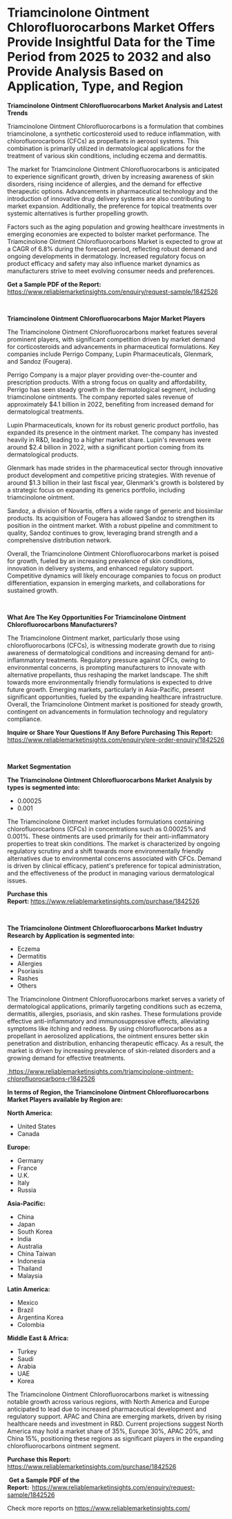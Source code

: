 <p><h1>Triamcinolone Ointment Chlorofluorocarbons Market Offers Provide Insightful Data for the Time Period from 2025 to 2032 and also Provide Analysis Based on Application, Type, and Region</h1></p><p><strong>Triamcinolone Ointment Chlorofluorocarbons Market Analysis and Latest Trends</strong></p>
<p><p>Triamcinolone Ointment Chlorofluorocarbons is a formulation that combines triamcinolone, a synthetic corticosteroid used to reduce inflammation, with chlorofluorocarbons (CFCs) as propellants in aerosol systems. This combination is primarily utilized in dermatological applications for the treatment of various skin conditions, including eczema and dermatitis. </p><p>The market for Triamcinolone Ointment Chlorofluorocarbons is anticipated to experience significant growth, driven by increasing awareness of skin disorders, rising incidence of allergies, and the demand for effective therapeutic options. Advancements in pharmaceutical technology and the introduction of innovative drug delivery systems are also contributing to market expansion. Additionally, the preference for topical treatments over systemic alternatives is further propelling growth.</p><p>Factors such as the aging population and growing healthcare investments in emerging economies are expected to bolster market performance. The Triamcinolone Ointment Chlorofluorocarbons Market is expected to grow at a CAGR of 6.8% during the forecast period, reflecting robust demand and ongoing developments in dermatology. Increased regulatory focus on product efficacy and safety may also influence market dynamics as manufacturers strive to meet evolving consumer needs and preferences.</p></p>
<p><strong>Get a Sample PDF of the Report:&nbsp;</strong> <a href="https://www.reliablemarketinsights.com/enquiry/request-sample/1842526?utm_campaign=2982&utm_medium=2&utm_source=Github&utm_content=ia&utm_term=26032025&utm_id=triamcinolone-ointment-chlorofluorocarbons">https://www.reliablemarketinsights.com/enquiry/request-sample/1842526</a></p>
<p>&nbsp;</p>
<p><strong>Triamcinolone Ointment Chlorofluorocarbons Major Market Players</strong></p>
<p><p>The Triamcinolone Ointment Chlorofluorocarbons market features several prominent players, with significant competition driven by market demand for corticosteroids and advancements in pharmaceutical formulations. Key companies include Perrigo Company, Lupin Pharmaceuticals, Glenmark, and Sandoz (Fougera).</p><p>Perrigo Company is a major player providing over-the-counter and prescription products. With a strong focus on quality and affordability, Perrigo has seen steady growth in the dermatological segment, including triamcinolone ointments. The company reported sales revenue of approximately $4.1 billion in 2022, benefiting from increased demand for dermatological treatments.</p><p>Lupin Pharmaceuticals, known for its robust generic product portfolio, has expanded its presence in the ointment market. The company has invested heavily in R&D, leading to a higher market share. Lupin's revenues were around $2.4 billion in 2022, with a significant portion coming from its dermatological products.</p><p>Glenmark has made strides in the pharmaceutical sector through innovative product development and competitive pricing strategies. With revenue of around $1.3 billion in their last fiscal year, Glenmark's growth is bolstered by a strategic focus on expanding its generics portfolio, including triamcinolone ointment.</p><p>Sandoz, a division of Novartis, offers a wide range of generic and biosimilar products. Its acquisition of Fougera has allowed Sandoz to strengthen its position in the ointment market. With a robust pipeline and commitment to quality, Sandoz continues to grow, leveraging brand strength and a comprehensive distribution network.</p><p>Overall, the Triamcinolone Ointment Chlorofluorocarbons market is poised for growth, fueled by an increasing prevalence of skin conditions, innovation in delivery systems, and enhanced regulatory support. Competitive dynamics will likely encourage companies to focus on product differentiation, expansion in emerging markets, and collaborations for sustained growth.</p></p>
<p>&nbsp;</p>
<p><strong>What Are The Key Opportunities For Triamcinolone Ointment Chlorofluorocarbons Manufacturers?</strong></p>
<p><p>The Triamcinolone Ointment market, particularly those using chlorofluorocarbons (CFCs), is witnessing moderate growth due to rising awareness of dermatological conditions and increasing demand for anti-inflammatory treatments. Regulatory pressure against CFCs, owing to environmental concerns, is prompting manufacturers to innovate with alternative propellants, thus reshaping the market landscape. The shift towards more environmentally friendly formulations is expected to drive future growth. Emerging markets, particularly in Asia-Pacific, present significant opportunities, fueled by the expanding healthcare infrastructure. Overall, the Triamcinolone Ointment market is positioned for steady growth, contingent on advancements in formulation technology and regulatory compliance.</p></p>
<p><strong>Inquire or Share Your Questions If Any Before Purchasing This Report:</strong> <a href="https://www.reliablemarketinsights.com/enquiry/pre-order-enquiry/1842526?utm_campaign=2982&utm_medium=2&utm_source=Github&utm_content=ia&utm_term=26032025&utm_id=triamcinolone-ointment-chlorofluorocarbons">https://www.reliablemarketinsights.com/enquiry/pre-order-enquiry/1842526</a></p>
<p>&nbsp;</p>
<p><strong>Market Segmentation</strong></p>
<p><strong>The Triamcinolone Ointment Chlorofluorocarbons Market Analysis by types is segmented into:</strong></p>
<p><ul><li>0.00025</li><li>0.001</li></ul></p>
<p><p>The Triamcinolone Ointment market includes formulations containing chlorofluorocarbons (CFCs) in concentrations such as 0.00025% and 0.001%. These ointments are used primarily for their anti-inflammatory properties to treat skin conditions. The market is characterized by ongoing regulatory scrutiny and a shift towards more environmentally friendly alternatives due to environmental concerns associated with CFCs. Demand is driven by clinical efficacy, patient's preference for topical administration, and the effectiveness of the product in managing various dermatological issues.</p></p>
<p><strong>Purchase this Report:&nbsp;</strong><a href="https://www.reliablemarketinsights.com/purchase/1842526?utm_campaign=2982&utm_medium=2&utm_source=Github&utm_content=ia&utm_term=26032025&utm_id=triamcinolone-ointment-chlorofluorocarbons">https://www.reliablemarketinsights.com/purchase/1842526</a></p>
<p>&nbsp;</p>
<p><strong>The Triamcinolone Ointment Chlorofluorocarbons Market Industry Research by Application is segmented into:</strong></p>
<p><ul><li>Eczema</li><li>Dermatitis</li><li>Allergies</li><li>Psoriasis</li><li>Rashes</li><li>Others</li></ul></p>
<p><p>The Triamcinolone Ointment Chlorofluorocarbons market serves a variety of dermatological applications, primarily targeting conditions such as eczema, dermatitis, allergies, psoriasis, and skin rashes. These formulations provide effective anti-inflammatory and immunosuppressive effects, alleviating symptoms like itching and redness. By using chlorofluorocarbons as a propellant in aerosolized applications, the ointment ensures better skin penetration and distribution, enhancing therapeutic efficacy. As a result, the market is driven by increasing prevalence of skin-related disorders and a growing demand for effective treatments.</p></p>
<p><a href="https://www.reliablemarketinsights.com/triamcinolone-ointment-chlorofluorocarbons-r1842526?utm_campaign=2982&utm_medium=2&utm_source=Github&utm_content=ia&utm_term=26032025&utm_id=triamcinolone-ointment-chlorofluorocarbons">&nbsp;https://www.reliablemarketinsights.com/triamcinolone-ointment-chlorofluorocarbons-r1842526</a></p>
<p><strong>In terms of Region, the Triamcinolone Ointment Chlorofluorocarbons Market Players available by Region are:</strong></p>
<p>
    <p> <strong> North America: </strong>
        <ul>
            <li>United States</li>
            <li>Canada</li>
        </ul>
        </p> 
    <p> <strong> Europe: </strong>
        <ul>
            <li>Germany</li>
            <li>France</li>
            <li>U.K.</li>
            <li>Italy</li>
            <li>Russia</li>
        </ul>
        </p> 
    <p> <strong> Asia-Pacific: </strong>
        <ul>
            <li>China</li>
            <li>Japan</li>
            <li>South Korea</li>
            <li>India</li>
            <li>Australia</li>
            <li>China Taiwan</li>
            <li>Indonesia</li>
            <li>Thailand</li>
            <li>Malaysia</li>
        </ul>
        </p> 
    <p> <strong> Latin America: </strong>
        <ul>
            <li>Mexico</li>
            <li>Brazil</li>
            <li>Argentina Korea</li>
            <li>Colombia</li>
        </ul>
        </p> 
    <p> <strong> Middle East & Africa: </strong>
        <ul>
            <li>Turkey</li>
            <li>Saudi</li>
            <li>Arabia</li>
            <li>UAE</li>
            <li>Korea</li>
        </ul>
    </p>
    </p>
<p><p>The Triamcinolone Ointment Chlorofluorocarbons market is witnessing notable growth across various regions, with North America and Europe anticipated to lead due to increased pharmaceutical development and regulatory support. APAC and China are emerging markets, driven by rising healthcare needs and investment in R&D. Current projections suggest North America may hold a market share of 35%, Europe 30%, APAC 20%, and China 15%, positioning these regions as significant players in the expanding chlorofluorocarbons ointment segment.</p></p>
<p><strong>Purchase this Report: </strong><a href="https://www.reliablemarketinsights.com/purchase/1842526?utm_campaign=2982&utm_medium=2&utm_source=Github&utm_content=ia&utm_term=26032025&utm_id=triamcinolone-ointment-chlorofluorocarbons">https://www.reliablemarketinsights.com/purchase/1842526</a></p>
<p>&nbsp;<strong>Get a Sample PDF of the Report:&nbsp;&nbsp;</strong><a href="https://www.reliablemarketinsights.com/enquiry/request-sample/1842526?utm_campaign=2982&utm_medium=2&utm_source=Github&utm_content=ia&utm_term=26032025&utm_id=triamcinolone-ointment-chlorofluorocarbons">https://www.reliablemarketinsights.com/enquiry/request-sample/1842526</a></p>
<p><strong></strong></p>
<p>Check more reports on <a href="https://www.reliablemarketinsights.com/?utm_campaign=2982&utm_medium=2&utm_source=Github&utm_content=ia&utm_term=26032025&utm_id=triamcinolone-ointment-chlorofluorocarbons">https://www.reliablemarketinsights.com/</a></p>